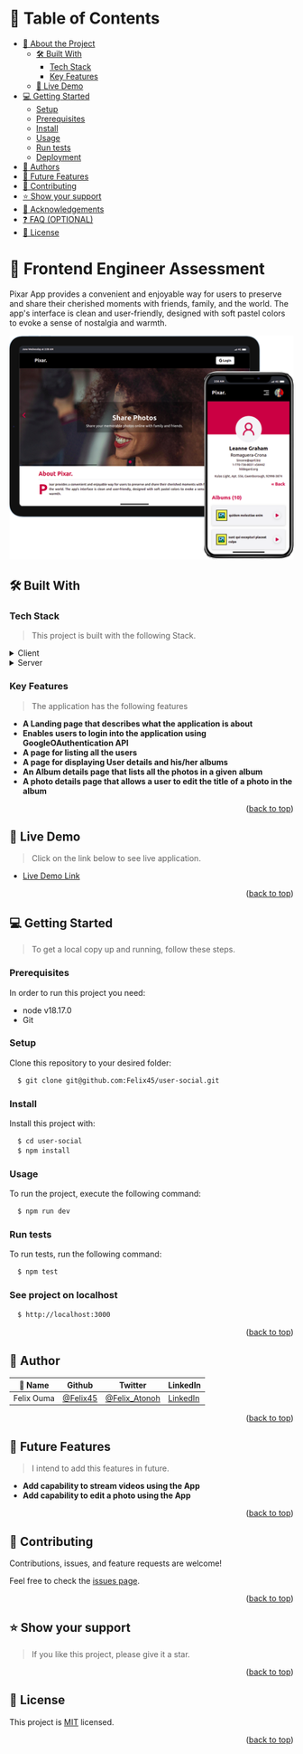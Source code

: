 <a name="readme-top"></a>

<!--
HOW TO USE:
This is an example of how you may give instructions on setting up your project locally.

Modify this file to match your project and remove sections that don't apply.

REQUIRED SECTIONS:
- Table of Contents
- About the Project
  - Built With
  - Live Demo
- Getting Started
- Authors
- Future Features
- Contributing
- Show your support
- Acknowledgements
- License

OPTIONAL SECTIONS:
- FAQ

After you're finished please remove all the comments and instructions!
-->

<div align="center">
  <!-- You are encouraged to replace this logo with your own! Otherwise you can also remove it. -->
</div>

<!-- TABLE OF CONTENTS -->

# 📗 Table of Contents

- [📖 About the Project](#about-project)
  - [🛠 Built With](#built-with)
    - [Tech Stack](#tech-stack)
    - [Key Features](#key-features)
  - [🚀 Live Demo](#live-demo)
- [💻 Getting Started](#getting-started)
  - [Setup](#setup)
  - [Prerequisites](#prerequisites)
  - [Install](#install)
  - [Usage](#usage)
  - [Run tests](#run-tests)
  - [Deployment](#triangular_flag_on_post-deployment)
- [👥 Authors](#authors)
- [🔭 Future Features](#future-features)
- [🤝 Contributing](#contributing)
- [⭐️ Show your support](#support)
- [🙏 Acknowledgements](#acknowledgements)
- [❓ FAQ (OPTIONAL)](#faq)
- [📝 License](#license)

<!-- PROJECT DESCRIPTION -->

# 📖 Frontend Engineer Assessment <a name="about-project"></a>

Pixar App provides a convenient and enjoyable way for users to preserve and share their cherished moments with friends, family, and the world. The app's interface is clean and user-friendly, designed with soft pastel colors to evoke a sense of nostalgia and warmth.

<img src="screenshot.png" width="700px" />

<!-- **[your_project__name]** is a... -->

## 🛠 Built With <a name="built-with"></a>

### Tech Stack <a name="tech-stack"></a>

> This project is built with the following Stack.

<details>
  <summary>Client</summary>
  <ul>
    <li><a href="https://reactjs.org/">React.js</a></li>
  </ul>
</details>

<details>
  <summary>Server</summary>
  <ul>
    <li><a href="https://jsonplaceholder.typicode.com/">https://jsonplaceholder.typicode.com/</a></li>
  </ul>
</details>

<!-- Features -->

### Key Features <a name="key-features"></a>

> The application has the following features 

- **A Landing page that describes what the application is about**
- **Enables users to login into the application using GoogleOAuthentication API**
- **A page for listing all the users**
- **A page for displaying User details and his/her albums**
- **An Album details page that lists all the photos in a given album**
- **A photo details page that allows a user to edit the title of a photo in the album**

<p align="right">(<a href="#readme-top">back to top</a>)</p>

<!-- LIVE DEMO -->

## 🚀 Live Demo <a name="live-demo"></a>

> Click on the link below to see live application.

- [Live Demo Link](https://xipar.netlify.app/)

<p align="right">(<a href="#readme-top">back to top</a>)</p>

<!-- GETTING STARTED -->

## 💻 Getting Started <a name="getting-started"></a>

> To get a local copy up and running, follow these steps.

### Prerequisites

In order to run this project you need:
  - node v18.17.0
  - Git

<!--
Example command:

```sh
 gem install rails
```
 -->

### Setup

Clone this repository to your desired folder:

```sh
  $ git clone git@github.com:Felix45/user-social.git
```

### Install

Install this project with:


```sh
  $ cd user-social
  $ npm install
```

### Usage

To run the project, execute the following command:

```sh
  $ npm run dev
```

### Run tests

To run tests, run the following command:

```sh
  $ npm test
```

### See project on localhost

```sh
  $ http://localhost:3000

```

<p align="right">(<a href="#readme-top">back to top</a>)</p>

<!-- AUTHORS -->

## 👥 Author <a name="authors"></a>

| 👤 Name | Github | Twitter | LinkedIn |
|------|--------|---------|----------|
|Felix Ouma|[@Felix45](https://github.com/Felix45)|[@Felix_Atonoh](https://twitter.com/Felix_Atonoh)|[LinkedIn](https://www.linkedin.com/in/felix-ouma)|


<p align="right">(<a href="#readme-top">back to top</a>)</p>

<!-- FUTURE FEATURES -->

## 🔭 Future Features <a name="future-features"></a>

> I intend to add this features in future.

- **Add capability to stream videos using the App**
- **Add capability to edit a photo using the App**


<p align="right">(<a href="#readme-top">back to top</a>)</p>

<!-- CONTRIBUTING -->

## 🤝 Contributing <a name="contributing"></a>

Contributions, issues, and feature requests are welcome!

Feel free to check the [issues page](../../issues/).

<p align="right">(<a href="#readme-top">back to top</a>)</p>


<!-- SUPPORT -->

## ⭐️ Show your support <a name="support"></a>

> If you like this project, please give it a star.

<p align="right">(<a href="#readme-top">back to top</a>)</p>

<!-- FAQ (optional) 
<p align="right">(<a href="#readme-top">back to top</a>)</p>



## ❓ FAQ (OPTIONAL) <a name="faq"></a>

> Add at least 2 questions new developers would ask when they decide to use your project.

- **[Question_1]**

  - [Answer_1]

- **[Question_2]**

  - [Answer_2]

  -->

<!-- <p align="right">(<a href="#readme-top">back to top</a>)</p> -->

<!-- LICENSE -->

## 📝 License <a name="license"></a>

This project is [MIT](./LICENSE) licensed.

<p align="right">(<a href="#readme-top">back to top</a>)</p>
